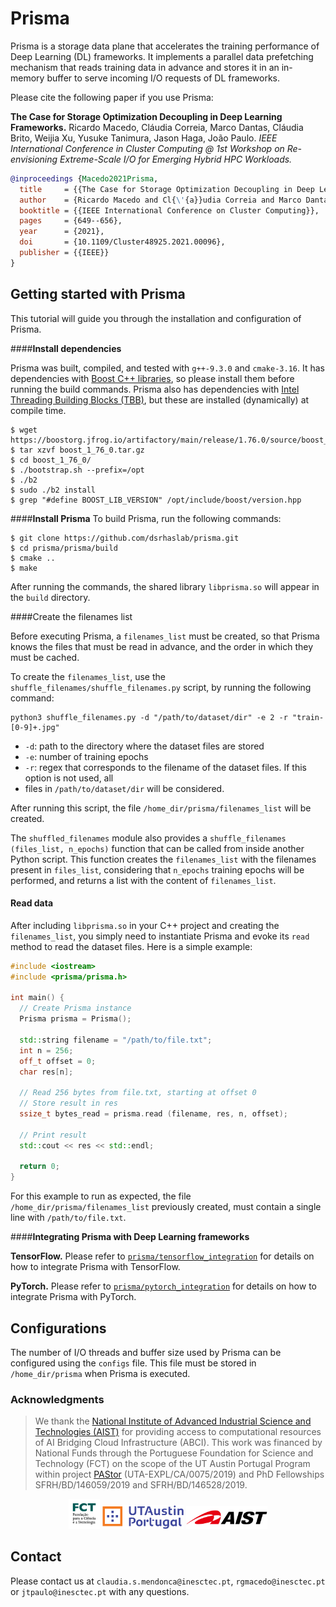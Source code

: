 # Prisma

Prisma is a storage data plane that accelerates the training performance of Deep Learning (DL) 
frameworks. It implements a parallel data prefetching mechanism that reads training data in advance 
and stores it in an in-memory buffer to serve incoming I/O requests of DL frameworks.

Please cite the following paper if you use Prisma:

**The Case for Storage Optimization Decoupling in Deep Learning Frameworks.**
Ricardo Macedo, Cláudia Correia, Marco Dantas, Cláudia Brito, Weijia Xu, Yusuke Tanimura, Jason Haga, João Paulo.
*IEEE International Conference in Cluster Computing @ 1st Workshop on Re-envisioning Extreme-Scale I/O for Emerging Hybrid HPC Workloads.*

```bibtex
@inproceedings {Macedo2021Prisma,
  title     = {{The Case for Storage Optimization Decoupling in Deep Learning Frameworks}},
  author    = {Ricardo Macedo and Cl{\'{a}}udia Correia and Marco Dantas and Cl{\'{a}}udia Brito and Weijia Xu and Yusuke Tanimura and Jason Haga and Jo{\~{a}}o Paulo},
  booktitle = {{IEEE International Conference on Cluster Computing}},
  pages     = {649--656},
  year      = {2021},
  doi       = {10.1109/Cluster48925.2021.00096},
  publisher = {{IEEE}}
}
```

## Getting started with Prisma
This tutorial will guide you through the installation and configuration of Prisma.

####**Install dependencies**

Prisma was built, compiled, and tested with `g++-9.3.0` and `cmake-3.16`.
It has dependencies with [Boost C++ libraries](https://www.boost.org/), so please install them 
before running the build commands.
Prisma also has dependencies with [Intel Threading Building Blocks (TBB)](https://github.com/oneapi-src/oneTBB), 
but these are installed (dynamically) at compile time.

```shell
$ wget https://boostorg.jfrog.io/artifactory/main/release/1.76.0/source/boost_1_76_0.tar.gz
$ tar xzvf boost_1_76_0.tar.gz
$ cd boost_1_76_0/
$ ./bootstrap.sh --prefix=/opt 
$ ./b2
$ sudo ./b2 install
$ grep "#define BOOST_LIB_VERSION" /opt/include/boost/version.hpp
```

####**Install Prisma**
To build Prisma, run the following commands:

```shell
$ git clone https://github.com/dsrhaslab/prisma.git
$ cd prisma/prisma/build
$ cmake ..
$ make
```

After running the commands, the shared library `libprisma.so` will appear in the `build` directory.

####Create the filenames list

Before executing Prisma, a `filenames_list` must be created, so that Prisma knows the files that 
must be read in advance, and the order in which they must be cached.

To create the `filenames_list`, use the `shuffle_filenames/shuffle_filenames.py` script, by running 
the following command:
```shell
python3 shuffle_filenames.py -d "/path/to/dataset/dir" -e 2 -r "train-[0-9]+.jpg"
```

- `-d`: path to the directory where the dataset files are stored
- `-e`: number of training epochs
- `-r`: regex that corresponds to the filename of the dataset files. If this option is not used, all 
- files in `/path/to/dataset/dir` will be considered.

After running this script, the file `/home_dir/prisma/filenames_list` will be created.

The `shuffled_filenames` module also provides a `shuffle_filenames (files_list, n_epochs)` function 
that can be called from inside another Python script. 
This function creates the `filenames_list` with the filenames present in `files_list`, considering 
that `n_epochs` training epochs will be performed, and returns a list with the content of 
`filenames_list`.

#### Read data

After including `libprisma.so` in your C++ project and creating the `filenames_list`, you simply 
need to instantiate Prisma and evoke its `read` method to read the dataset files. 
Here is a simple example:

```cpp
#include <iostream>
#include <prisma/prisma.h>

int main() {
  // Create Prisma instance
  Prisma prisma = Prisma();

  std::string filename = "/path/to/file.txt";
  int n = 256;
  off_t offset = 0;
  char res[n];

  // Read 256 bytes from file.txt, starting at offset 0
  // Store result in res
  ssize_t bytes_read = prisma.read (filename, res, n, offset);

  // Print result
  std::cout << res << std::endl;

  return 0;
}
```

For this example to run as expected, the file `/home_dir/prisma/filenames_list` previously created, 
must contain a single line with `/path/to/file.txt`.

####**Integrating Prisma with Deep Learning frameworks**

**TensorFlow.** 
Please refer to [`prisma/tensorflow_integration`](https://github.com/dsrhaslab/prisma/tree/main/tensorflow_integration)
for details on how to integrate Prisma with TensorFlow.

**PyTorch.**
Please refer to [`prisma/pytorch_integration`](https://github.com/dsrhaslab/prisma/blob/main/pytorch_integration)
for details on how to integrate Prisma with PyTorch.

## Configurations
The number of I/O threads and buffer size used by Prisma can be configured using the `configs` file. 
This file must be stored in `/home_dir/prisma` when Prisma is executed.

### Acknowledgments
>We thank the [National Institute of Advanced Industrial Science and Technologies (AIST)](https://www.aist.go.jp/index_en.html)
for providing access to computational resources of AI Bridging Cloud Infrastructure (ABCI).
>This work was financed by National Funds through the Portuguese Foundation for Science and 
Technology (FCT) on the scope of the UT Austin Portugal Program within project [PAStor](https://pastor-project.github.io)
(UTA-EXPL/CA/0075/2019) and PhD Fellowships SFRH/BD/146059/2019 and SFRH/BD/146528/2019. 

<p align="center">
    <img src=".media/fct-logo.png" width="50">
    <img src=".media/utaustin-portugal-logo.png" width="130">
    <img src=".media/aist-logo.gif" width="130">
</p>

## Contact
Please contact us at `claudia.s.mendonca@inesctec.pt`, `rgmacedo@inesctec.pt` or `jtpaulo@inesctec.pt` 
with any questions.
